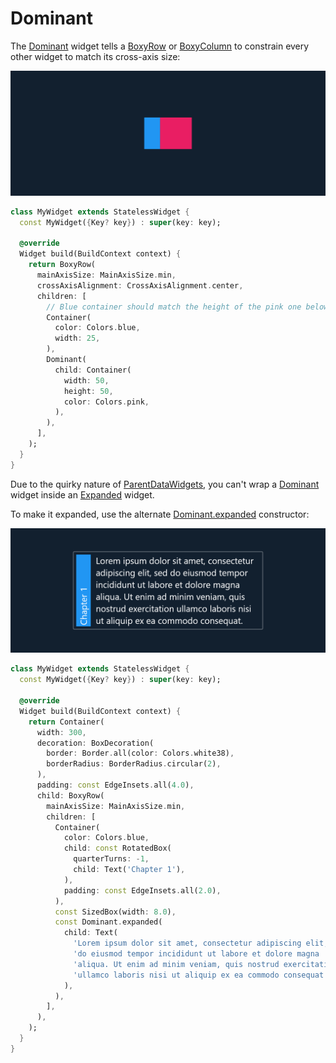 # Dominant

The [Dominant](https://pub.dev/documentation/boxy/latest/flex/Dominant-class.html) widget tells a [BoxyRow](https://pub.dev/documentation/boxy/latest/flex/BoxyRow-class.html) or [BoxyColumn](https://pub.dev/documentation/boxy/latest/flex/BoxyColumn-class.html) to constrain every other widget to match its cross-axis size:

![](image.png)

```dart
class MyWidget extends StatelessWidget {
  const MyWidget({Key? key}) : super(key: key);

  @override
  Widget build(BuildContext context) {
    return BoxyRow(
      mainAxisSize: MainAxisSize.min,
      crossAxisAlignment: CrossAxisAlignment.center,
      children: [
        // Blue container should match the height of the pink one below
        Container(
          color: Colors.blue,
          width: 25,
        ),
        Dominant(
          child: Container(
            width: 50,
            height: 50,
            color: Colors.pink,
          ),
        ),
      ],
    );
  }
}
```

Due to the quirky nature of [ParentDataWidgets](https://api.flutter.dev/flutter/widgets/ParentDataWidget-class.html), you can't wrap a [Dominant](https://pub.dev/documentation/boxy/latest/flex/Dominant-class.html) widget inside an [Expanded](https://api.flutter.dev/flutter/widgets/Expanded-class.html) widget.

To make it expanded, use the alternate [Dominant.expanded](https://pub.dev/documentation/boxy/latest/flex/Dominant/Dominant.expanded.html) constructor:

![](ftest_nmZYWRSqsy%20(1).png)

```dart
class MyWidget extends StatelessWidget {
  const MyWidget({Key? key}) : super(key: key);

  @override
  Widget build(BuildContext context) {
    return Container(
      width: 300,
      decoration: BoxDecoration(
        border: Border.all(color: Colors.white38),
        borderRadius: BorderRadius.circular(2),
      ),
      padding: const EdgeInsets.all(4.0),
      child: BoxyRow(
        mainAxisSize: MainAxisSize.min,
        children: [
          Container(
            color: Colors.blue,
            child: const RotatedBox(
              quarterTurns: -1,
              child: Text('Chapter 1'),
            ),
            padding: const EdgeInsets.all(2.0),
          ),
          const SizedBox(width: 8.0),
          const Dominant.expanded(
            child: Text(
              'Lorem ipsum dolor sit amet, consectetur adipiscing elit, sed '
              'do eiusmod tempor incididunt ut labore et dolore magna '
              'aliqua. Ut enim ad minim veniam, quis nostrud exercitation '
              'ullamco laboris nisi ut aliquip ex ea commodo consequat.',
            ),
          ),
        ],
      ),
    );
  }
}
```
